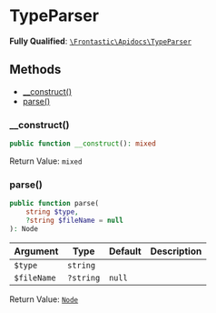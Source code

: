 #  TypeParser

**Fully Qualified**: [`\Frontastic\Apidocs\TypeParser`](../../src/php/TypeParser.php)

## Methods

* [__construct()](#__construct)
* [parse()](#parse)

### __construct()

```php
public function __construct(): mixed
```

Return Value: `mixed`

### parse()

```php
public function parse(
    string $type,
    ?string $fileName = null
): Node
```

Argument|Type|Default|Description
--------|----|-------|-----------
`$type`|`string`||
`$fileName`|`?string`|`null`|

Return Value: [`Node`](TypeParser/Node.md)

